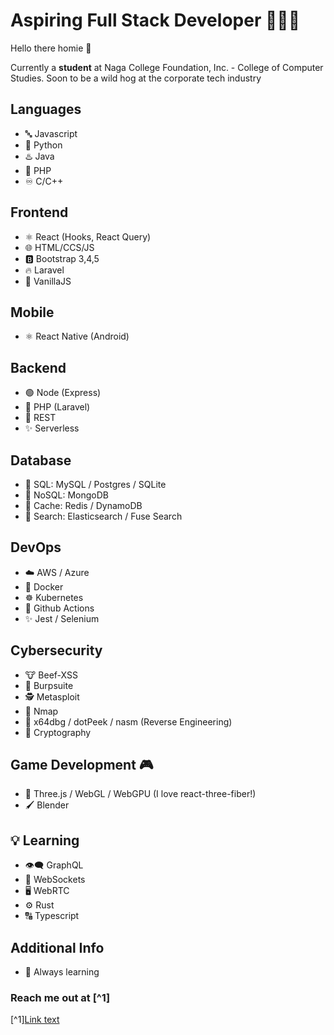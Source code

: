 # Aspiring Full Stack Developer 👨🏻‍💻

Hello there homie 👋

Currently a **student** at Naga College Foundation, Inc. - College of Computer Studies. Soon to be a wild hog at the corporate tech industry 

## Languages

- 🔤 Javascript
- 🐍 Python
- ♨️ Java
- 🐘 PHP
- ♾️ C/C++

## Frontend
- ⚛️ React (Hooks, React Query)
- 🌐 HTML/CCS/JS
- 🅱️ Bootstrap 3,4,5
- 🔥 Laravel
- 🥠 VanillaJS

## Mobile
- ⚛️ React Native (Android)

## Backend
- 🟢 Node (Express)
- 🐘 PHP (Laravel)
- 🚀 REST
- ✨ Serverless

## Database
- 💾 SQL: MySQL / Postgres / SQLite
- 🔀 NoSQL: MongoDB
- 🚀 Cache: Redis / DynamoDB
- 🔎 Search: Elasticsearch / Fuse Search

## DevOps
- ☁️ AWS / Azure
- 🐳 Docker
- ☸️ Kubernetes
- 🤖 Github Actions
- ✨ Jest / Selenium

## Cybersecurity
- 🐮 Beef-XSS
- 💨 Burpsuite
- 🕵️ Metasploit
- 🎯 Nmap
- 🐞 x64dbg / dotPeek / nasm (Reverse Engineering)
- 🔑 Cryptography

## Game Development 🎮
- 💎 Three.js / WebGL / WebGPU (I love react-three-fiber!)
- 🖌️ Blender

## 💡 Learning 
- 👁️‍🗨️ GraphQL
- 🔄 WebSockets
- 🖥️ WebRTC
- ⚙️ Rust
- 🔠 Typescript

## Additional Info 
- 🌱 Always learning

### Reach me out at [^1]

[^1]<a href="mailto:jrtolosa@gbox.ncf.edu.ph">Link text</a>
<!--
**httperror505/httperror505** is a ✨ _special_ ✨ repository because its `README.md` (this file) appears on your GitHub profile.

Here are some ideas to get you started:

- 🔭 I’m currently working on ...
- 🌱 I’m currently learning ...
- 👯 I’m looking to collaborate on ...
- 🤔 I’m looking for help with ...
- 💬 Ask me about ...
- 📫 How to reach me: ...
- 😄 Pronouns: ...
- ⚡ Fun fact: ...
-->
